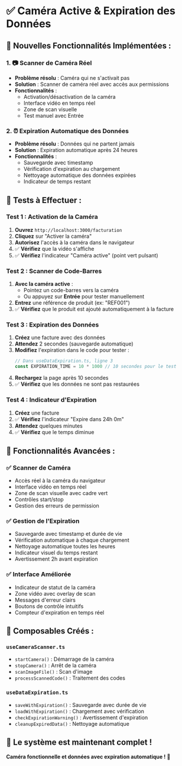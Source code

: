 # ✅ Caméra Active & Expiration des Données

## 🚀 **Nouvelles Fonctionnalités Implémentées :**

### **1. 📷 Scanner de Caméra Réel**
- **Problème résolu** : Caméra qui ne s'activait pas
- **Solution** : Scanner de caméra réel avec accès aux permissions
- **Fonctionnalités** :
  - Activation/désactivation de la caméra
  - Interface vidéo en temps réel
  - Zone de scan visuelle
  - Test manuel avec Entrée

### **2. ⏰ Expiration Automatique des Données**
- **Problème résolu** : Données qui ne partent jamais
- **Solution** : Expiration automatique après 24 heures
- **Fonctionnalités** :
  - Sauvegarde avec timestamp
  - Vérification d'expiration au chargement
  - Nettoyage automatique des données expirées
  - Indicateur de temps restant

## 🧪 **Tests à Effectuer :**

### **Test 1 : Activation de la Caméra**
1. **Ouvrez** `http://localhost:3000/facturation`
2. **Cliquez** sur "Activer la caméra"
3. **Autorisez** l'accès à la caméra dans le navigateur
4. ✅ **Vérifiez** que la vidéo s'affiche
5. ✅ **Vérifiez** l'indicateur "Caméra active" (point vert pulsant)

### **Test 2 : Scanner de Code-Barres**
1. **Avec la caméra active** :
   - Pointez un code-barres vers la caméra
   - Ou appuyez sur **Entrée** pour tester manuellement
2. **Entrez** une référence de produit (ex: "REF001")
3. ✅ **Vérifiez** que le produit est ajouté automatiquement à la facture

### **Test 3 : Expiration des Données**
1. **Créez** une facture avec des données
2. **Attendez** 2 secondes (sauvegarde automatique)
3. **Modifiez** l'expiration dans le code pour tester :
   ```javascript
   // Dans useDataExpiration.ts, ligne 3
   const EXPIRATION_TIME = 10 * 1000 // 10 secondes pour le test
   ```
4. **Rechargez** la page après 10 secondes
5. ✅ **Vérifiez** que les données ne sont pas restaurées

### **Test 4 : Indicateur d'Expiration**
1. **Créez** une facture
2. ✅ **Vérifiez** l'indicateur "Expire dans 24h 0m"
3. **Attendez** quelques minutes
4. ✅ **Vérifiez** que le temps diminue

## 🎯 **Fonctionnalités Avancées :**

### **✅ Scanner de Caméra**
- Accès réel à la caméra du navigateur
- Interface vidéo en temps réel
- Zone de scan visuelle avec cadre vert
- Contrôles start/stop
- Gestion des erreurs de permission

### **✅ Gestion de l'Expiration**
- Sauvegarde avec timestamp et durée de vie
- Vérification automatique à chaque chargement
- Nettoyage automatique toutes les heures
- Indicateur visuel du temps restant
- Avertissement 2h avant expiration

### **✅ Interface Améliorée**
- Indicateur de statut de la caméra
- Zone vidéo avec overlay de scan
- Messages d'erreur clairs
- Boutons de contrôle intuitifs
- Compteur d'expiration en temps réel

## 🔧 **Composables Créés :**

### **`useCameraScanner.ts`**
- `startCamera()` : Démarrage de la caméra
- `stopCamera()` : Arrêt de la caméra
- `scanImageFile()` : Scan d'image
- `processScannedCode()` : Traitement des codes

### **`useDataExpiration.ts`**
- `saveWithExpiration()` : Sauvegarde avec durée de vie
- `loadWithExpiration()` : Chargement avec vérification
- `checkExpirationWarning()` : Avertissement d'expiration
- `cleanupExpiredData()` : Nettoyage automatique

## 🚀 **Le système est maintenant complet !**

**Caméra fonctionnelle et données avec expiration automatique !** 🎉














